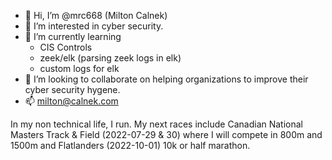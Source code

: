 - 👋 Hi, I’m @mrc668 (Milton Calnek)
- 👀 I’m interested in cyber security.
- 🌱 I’m currently learning
  - CIS Controls
  - zeek/elk (parsing zeek logs in elk)
  - custom logs for elk
- 💞️ I’m looking to collaborate on helping organizations to improve their cyber security hygene. 
- 📫 milton@calnek.com

In my non technical life, I run. My next races include 
Canadian National Masters Track & Field (2022-07-29 & 30) where I will compete in 800m and 1500m
and Flatlanders (2022-10-01) 10k or half marathon.
